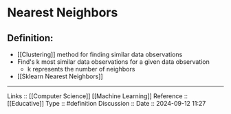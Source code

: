 # Nearest Neighbors

## Definition:

- [[Clustering]] method for finding similar data observations
- Find's k most similar data observations for a given data observation
	- k represents the number of neighbors
- [[Sklearn Nearest Neighbors]]
---
Links ::  [[Computer Science]] [[Machine Learning]]
Reference ::  [[Educative]]
Type :: #definition
Discussion ::
Date :: 2024-09-12 11:27